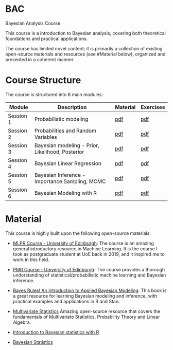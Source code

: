 # BAC
Bayesian Analysis Course

This course is a introduction to Bayesian analysis,
covering both theoretical foundations and practical applications.

The course has limited novel content; it is primarily a collection of 
existing open-source materials and resources (see #Material below),
organized and presented in a coherent manner.

# Course Structure

The course is structured into 6 main modules:

| Module    | Description                                      | Material                      | Exercises                        |
|-----------|--------------------------------------------------|-------------------------------|----------------------------------|
| Session 1 | Probabilistic modeling                           | [pdf](./session_1/theory.pdf) | [pdf](./session_1/exercises.pdf) |
| Session 2 | Probabilities and Random Variables               | [pdf](./session_2/theory.pdf) | [pdf](./session_2/exercises.pdf) |
| Session 3 | Bayesian modeling - Prior, Likelihood, Posterior | [pdf](./session_3/theory.pdf) | [pdf](./session_3/exercises.pdf) |
| Session 4 | Bayesian Linear Regression                       | [pdf](./session_4/theory.pdf) | [pdf](./session_4/exercises.pdf) |
| Session 5 | Bayesian Inference - Importance Sampling, MCMC   | [pdf](./session_5/theory.pdf) | [pdf](./session_5/exercises.pdf) |
| Session 6 | Bayesian Modeling with R                         | [pdf](./session_6/theory.pdf) | [pdf](./session_6/exercises.pdf) |

# Material

This course is highly built upon the following open-source materials:

- [MLPR Course - University of Edinburgh](https://mlpr.inf.ed.ac.uk/2024/): 
  The course is an amazing general introductory resource in Machine Learning. 
  It is the course I took as postgraduate student at UoE back in 2019, and it inspired me to work in this field.
  
- [PMR Course - University of Edinburgh](https://opencourse.inf.ed.ac.uk/pmr):
  The course provides a thorough understanding of statistical/probabilistic machine learning and Bayesian inference.

- [Bayes Rules! An Introduction to Applied Bayesian Modeling](https://www.bayesrulesbook.com/):
  This book is a great resource for learning Bayesian modeling and inference, with practical examples and applications in R and Stan.
  
- [Multivariate Statistics](https://11annah-s-teachings.github.io/)
  Amazing open-source resource that covers the fundamentals of Multivariate Statistics, Probability Theory and Linear Algebra.
  
- [Introduction to Bayesian statistics with R](https://github.com/sib-swiss/intro-bayesian-statistics-training)

- [Bayesian Statistics](https://github.com/storopoli/Bayesian-Statistics)
